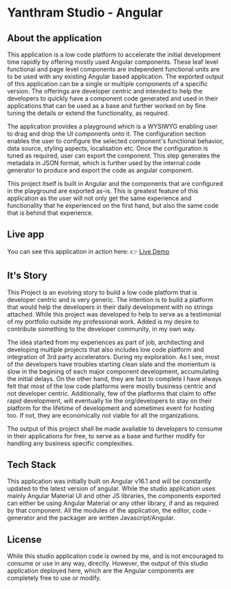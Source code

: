 # Yanthram Studio - Angular

## About the application
 This application is a low code platform to accelerate the initial development time rapidly by offering mostly used Angular components. These leaf level functional and page level components are independent functional units are to be used with any existing Angular based application. The exported output of this application can be a single or multiple components of a specific version. The offerings are developer centric and intended to help the developers to quickly have a component code generated and used in their applications that can be used as a base and further worked on by fine tuning the details or extend the functionality, as required.

 The application provides a playground which is a WYSIWYG enabling user to drag and drop the UI components onto it. The configuration section enables the user to configure the selected component's functional behavior, data source, styling aspects, localisation etc. Once the configuration is tuned as required, user can export the component. This step generates the metadata in JSON format, which is further used by the internal code generator to produce and export the code as angular component.

 This project itself is built in Angular and the components that are configured in the playground are exported as-is. This is greatest feature of this application as the user will not only get the same experience and functionality that he experienced on the first hand, but also the same code that is behind that experience.

 ## Live app
  You can see this application in action here:
  👉 <a href="http://thanish.com/demo/studio-app-angular/" target="_blank" rel="noopener noreferrer">Live Demo</a>

## It's Story
 This Project is an evolving story to build a low code platform that is developer centric and is very generic. The intention is to build a platform that would help the developers in their daily development with no strings attached. While this project was developed to help to serve as a testimonial of my portfolio outside my professional work. Added is my desire to contribute something to the developer community, in my own way.

 The idea started from my experiences as part of job, architecting and developing multiple projects that also includes low code platform and integration of 3rd party accelerators. During my exploration. As I see, most of the developers have troubles starting clean slate and the momentum is slow in the begining of each major component development, accumulating the initial delays. On the other hand, they are fast to complete I have always felt that most of the low code platforms were mostly business centric and not developer centric. Additionally, few of the platforms that claim to offer rapid development, will eventually tie the org/developers to stay on their platform for the lifetime of development and sometimes event for hosting too. If not, they are economically not viable for all the organizations. 
 
 The output of this project shall be made available to developers to consume in their applications for free, to serve as a base and further modify for handling any business specific complexities.

## Tech Stack
 This application was initially built on Angular v16.1 and will be constantly updated to the latest version of angular. While the studio application uses mainly Angular Material UI and other JS libraries, the components exported can either be using Angular Material or any other library, if and as required by that component.
 All the modules of the application, the editor, code - generator and the packager are written Javascript/Angular.

## License
 While this studio application code is owned by me, and is not encouraged to consume or use in any way, directly. However, the output of this studio application deployed here, which are the Angular components are completely free to use or modify.